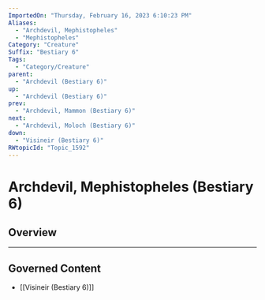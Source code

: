 ```yaml
---
ImportedOn: "Thursday, February 16, 2023 6:10:23 PM"
Aliases:
  - "Archdevil, Mephistopheles"
  - "Mephistopheles"
Category: "Creature"
Suffix: "Bestiary 6"
Tags:
  - "Category/Creature"
parent:
  - "Archdevil (Bestiary 6)"
up:
  - "Archdevil (Bestiary 6)"
prev:
  - "Archdevil, Mammon (Bestiary 6)"
next:
  - "Archdevil, Moloch (Bestiary 6)"
down:
  - "Visineir (Bestiary 6)"
RWtopicId: "Topic_1592"
---
```

# Archdevil, Mephistopheles (Bestiary 6)
## Overview
---
## Governed Content
- [[Visineir (Bestiary 6)]]

